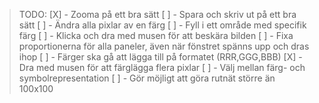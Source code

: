 > TODO:
[X] - Zooma på ett bra sätt
[ ] - Spara och skriv ut på ett bra sätt
[ ] - Ändra alla pixlar av en färg
[ ] - Fyll i ett område med specifik färg
[ ] - Klicka och dra med musen för att beskära bilden
[ ] - Fixa proportionerna för alla paneler, även när fönstret spänns upp och dras ihop
[ ] - Färger ska gå att lägga till på formatet (RRR,GGG,BBB)
[X] - Dra med musen för att färglägga flera pixlar
[ ] - Välj mellan färg- och symbolrepresentation
[ ] - Gör möjligt att göra rutnät större än 100x100